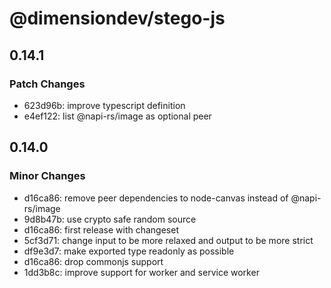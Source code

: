 # @dimensiondev/stego-js

## 0.14.1

### Patch Changes

- 623d96b: improve typescript definition
- e4ef122: list @napi-rs/image as optional peer

## 0.14.0

### Minor Changes

- d16ca86: remove peer dependencies to node-canvas instead of @napi-rs/image
- 9d8b47b: use crypto safe random source
- d16ca86: first release with changeset
- 5cf3d71: change input to be more relaxed and output to be more strict
- df9e3d7: make exported type readonly as possible
- d16ca86: drop commonjs support
- 1dd3b8c: improve support for worker and service worker
